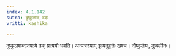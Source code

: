 ```yaml
---
index: 4.1.142
sutra: दुष्कुलाड् ढक्
vritti: kashika

---
```

दुष्कुलशब्दातपत्ये ढक् प्रत्ययो भवति। अन्यत्रस्याम् इत्यनुवृत्तेः खश्च। दौष्कुलेयः, दुष्क्लीनः।